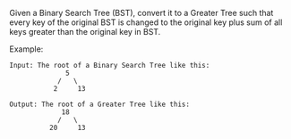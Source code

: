 Given a Binary Search Tree (BST), convert it to a Greater Tree such that every key of the original BST is changed to the original key plus sum of all keys greater than the original key in BST.

Example:

```
Input: The root of a Binary Search Tree like this:
              5
            /   \
           2     13

Output: The root of a Greater Tree like this:
             18
            /   \
          20     13
```

